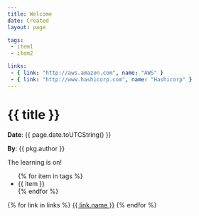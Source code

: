 ```yaml
---
title: Welcome
date: Created
layout: page

tags:
 - item1
 - item2

links:
 - { link: "http://aws.amazon.com", name: "AWS" }
 - { link: "http://www.hashicorp.com", name: "Hashicorp" }
---
```


# {{ title }}
**Date**: {{ page.date.toUTCString() }}

**By**: {{ pkg.author }}

The learning is on!

<ul>
  {% for item in tags %}
  <li>{{ item }}</li>
  {% endfor %}
</ul>

<div>
  {% for link in links %}
  <a href="{{ link.link }}">{{ link.name }}</a>
  {% endfor %}
</div>
